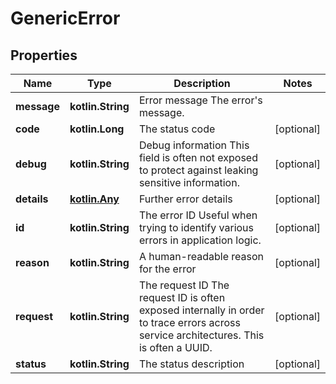 
# GenericError

## Properties
| Name | Type | Description | Notes |
| ------------ | ------------- | ------------- | ------------- |
| **message** | **kotlin.String** | Error message  The error&#39;s message. |  |
| **code** | **kotlin.Long** | The status code |  [optional] |
| **debug** | **kotlin.String** | Debug information  This field is often not exposed to protect against leaking sensitive information. |  [optional] |
| **details** | [**kotlin.Any**](.md) | Further error details |  [optional] |
| **id** | **kotlin.String** | The error ID  Useful when trying to identify various errors in application logic. |  [optional] |
| **reason** | **kotlin.String** | A human-readable reason for the error |  [optional] |
| **request** | **kotlin.String** | The request ID  The request ID is often exposed internally in order to trace errors across service architectures. This is often a UUID. |  [optional] |
| **status** | **kotlin.String** | The status description |  [optional] |



